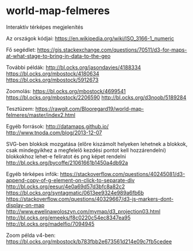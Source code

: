 # world-map-felmeres

Interaktív térképes megjelenítés

Az országok kódjai:
https://en.wikipedia.org/wiki/ISO_3166-1_numeric

Fő segédlet:
https://gis.stackexchange.com/questions/70511/d3-for-maps-at-what-stage-to-bring-in-data-to-the-geo

További példák:
http://bl.ocks.org/jasondavies/4188334
https://bl.ocks.org/mbostock/4180634
https://bl.ocks.org/mbostock/5912673

Zoomolás:
https://bl.ocks.org/mbostock/4699541
https://bl.ocks.org/mbostock/2206590
http://bl.ocks.org/d3noob/5189284

Tesztüzem:
https://rawgit.com/Blooregard19/world-map-felmeres/master/index2.html

Egyéb források:
http://datamaps.github.io/
http://www.tnoda.com/blog/2013-12-07

SVG-ben blokkok mozgatása (előre kiszámolt helyeken lehetnek a blokkok, csak mindegyikhez a megfelelő kezdési pontot kell hozzárendelni)
blokkokhoz lehet-e feliratot és png képet rendelni
http://bl.ocks.org/bycoffe/21061661b1450a4db92a

Egyéb térképes infók:
https://stackoverflow.com/questions/40245081/d3-append-copy-of-g-element-on-click-to-separate-div
http://bl.ocks.org/eesur/4e0a69d57d3bfc8a82c2
https://bl.ocks.org/syntagmatic/0613ee9324e989a6fb6b
https://stackoverflow.com/questions/40329667/d3-js-markers-dont-display-on-map
http://www.ewelinawoloszyn.com/mymap/d3_projection03.html
http://bl.ocks.org/emeeks/f8c0220c54ec8347ea95
http://bl.ocks.org/madelfio/7094945

Zoom példa v4-ben:
https://bl.ocks.org/mbostock/b783fbb2e673561d214e09c7fb5cedee
